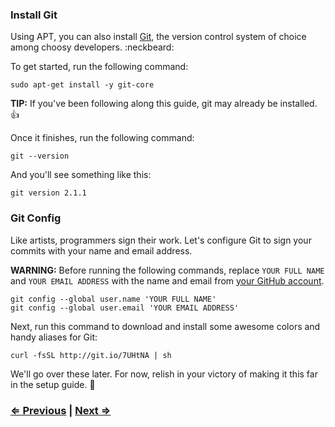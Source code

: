 ### Install Git

Using APT, you can also install [Git](http://git-scm.com/), the version control system of choice among choosy developers. :neckbeard:

To get started, run the following command:

```
sudo apt-get install -y git-core
```

**TIP:** If you've been following along this guide, git may already be installed. :+1:

Once it finishes, run the following command:

```
git --version
```

And you'll see something like this:

```
git version 2.1.1
```

### Git Config

Like artists, programmers sign their work. Let's configure Git to sign your commits with your name and email address.

**WARNING:** Before running the following commands, replace `YOUR FULL NAME` and `YOUR EMAIL ADDRESS` with the name and email from [your GitHub account](https://github.com/settings/profile).

```
git config --global user.name 'YOUR FULL NAME'
git config --global user.email 'YOUR EMAIL ADDRESS'
```

Next, run this command to download and install some awesome colors and handy aliases for Git:

```
curl -fsSL http://git.io/7UHtNA | sh
```

We'll go over these later. For now, relish in your victory of making it this far in the setup guide. :tada:


### [⇐ Previous](5_ruby.md) | [Next ⇒](7_github.md)
